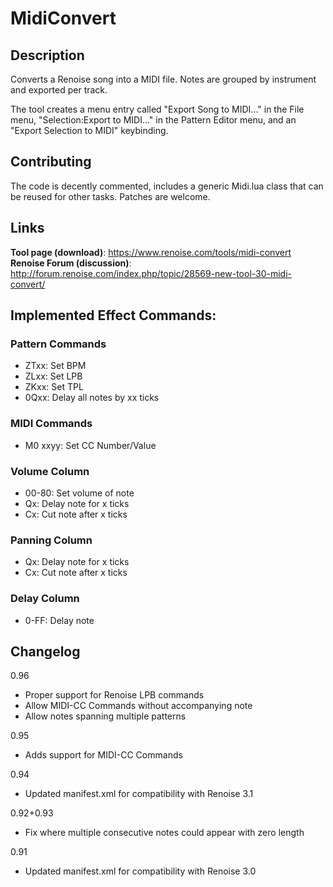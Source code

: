 # MidiConvert

## Description

Converts a Renoise song into a MIDI file. Notes are grouped by instrument and exported per track.

The tool creates a menu entry called "Export Song to MIDI..." in the File menu, "Selection:Export to MIDI..." in the Pattern Editor menu, and an "Export Selection to MIDI" keybinding.

## Contributing

The code is decently commented, includes a generic Midi.lua class that can be reused for other tasks. Patches are welcome.

## Links

**Tool page (download)**: https://www.renoise.com/tools/midi-convert  
**Renoise Forum (discussion)**: http://forum.renoise.com/index.php/topic/28569-new-tool-30-midi-convert/

## Implemented Effect Commands:

### Pattern Commands
* ZTxx: Set BPM
* ZLxx: Set LPB
* ZKxx: Set TPL
* 0Qxx: Delay all notes by xx ticks

### MIDI Commands
* M0 xxyy: Set CC Number/Value

### Volume Column
* 00-80: Set volume of note
* Qx: Delay note for x ticks
* Cx: Cut note after x ticks

### Panning Column
* Qx: Delay note for x ticks
* Cx: Cut note after x ticks

### Delay Column
* 0-FF: Delay note


## Changelog

0.96
- Proper support for Renoise LPB commands 
- Allow MIDI-CC Commands without accompanying note
- Allow notes spanning multiple patterns

0.95
- Adds support for MIDI-CC Commands 

0.94
- Updated manifest.xml for compatibility with Renoise 3.1

0.92+0.93
- Fix where multiple consecutive notes could appear with zero length

0.91
- Updated manifest.xml for compatibility with Renoise 3.0